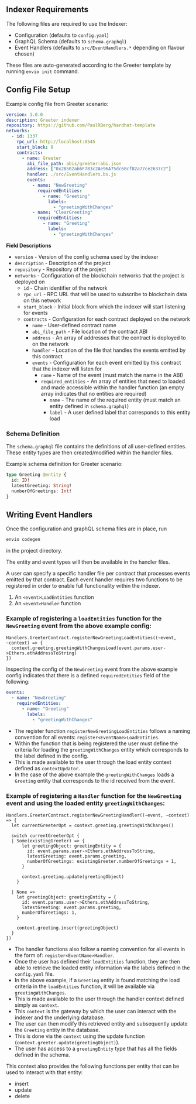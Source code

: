 ## Indexer Requirements

The following files are required to use the Indexer:

- Configuration (defaults to `config.yaml`)
- GraphQL Schema (defaults to `schema.graphql`)
- Event Handlers (defaults to `src/EventHandlers.*` depending on flavour chosen) 

These files are auto-generated according to the Greeter template by running `envio init` command.

## Config File Setup

Example config file from Greeter scenario:

```yaml
version: 1.0.0
description: Greeter indexer
repository: https://github.com/PaulRBerg/hardhat-template
networks:
  - id: 1337
    rpc_url: http://localhost:8545
    start_block: 0
    contracts:
      - name: Greeter
        abi_file_path: abis/greeter-abi.json
        address: ["0x2B502ab6F783c2Ae96A75dc68cf82a77ce2637c2"]
        handler: ./src/EventHandlers.bs.js
        events:
          - name: "NewGreeting"
            requiredEntities:
              - name: "Greeting"
                labels:
                  - "greetingWithChanges"
          - name: "ClearGreeting"
            requiredEntities:
              - name: "Greeting"
                labels:
                  - "greetingWithChanges"

```

**Field Descriptions**

- `version` - Version of the config schema used by the indexer
- `description` - Description of the project
- `repository` - Repository of the project
- `networks` - Configuration of the blockchain networks that the project is deployed on
  - `id` - Chain identifier of the network
  - `rpc_url` - RPC URL that will be used to subscribe to blockchain data on this network
  - `start_block` - Initial block from which the indexer will start listening for events
  - `contracts` - Configuration for each contract deployed on the network
    - `name` - User-defined contract name
    - `abi_file_path` - File location of the contract ABI
    - `address` - An array of addresses that the contract is deployed to on the network
    - `handler` - Location of the file that handles the events emitted by this contract
    - `events` - Configuration for each event emitted by this contract that the indexer will listen for
      - `name` - Name of the event (must match the name in the ABI)
      - `required_entities` - An array of entities that need to loaded and made accessible within the handler function (an empty array indicates that no entities are required)
        - `name` - The name of the required entity (must match an entity defined in `schema.graphql`)
        - `label` - A user defined label that corresponds to this entity load

### Schema Definition

The `schema.graphql` file contains the definitions of all user-defined entities. These entity types are then created/modified within the handler files.

Example schema definition for Greeter scenario:

```graphql
type Greeting @entity {
  id: ID!
  latestGreeting: String!
  numberOfGreetings: Int!
}

```

## Writing Event Handlers

Once the configuration and graphQL schema files are in place, run
```bash
envio codegen
``` 
in the project directory.

The entity and event types will then be available in the handler files. 

A user can specify a specific handler file per contract that processes events emitted by that contract.
Each event handler requires two functions to be registered in order to enable full functionality within the indexer.
1. An `<event>LoadEntities` function
2. An `<event>Handler` function

### Example of registering a `loadEntities` function for the `NewGreeting` event from the above example config:

```rescript
Handlers.GreeterContract.registerNewGreetingLoadEntities((~event, ~context) => {
  context.greeting.greetingWithChangesLoad(event.params.user->Ethers.ethAddressToString)
})
```

Inspecting the config of the `NewGreeting` event from the above example config indicates that there is a defined `requiredEntities` field of the following:

```yaml
events:
  - name: "NewGreeting"
    requiredEntities:
      - name: "Greeting"
        labels:
          - "greetingWithChanges"
```

- The register function `registerNewGreetingLoadEntities` follows a naming convention for all events: `register<EventName>LoadEntities`. 
- Within the function that is being registered the user must define the criteria for loading the `greetingWithChanges` entity which corresponds to the label defined in the config. 
- This is made available to the user through the load entity context defined as `contextUpdator`.
- In the case of the above example the `greetingWithChanges` loads a `Greeting` entity that corresponds to the id received from the event.

### Example of registering a `Handler` function for the `NewGreeting` event and using the loaded entity `greetingWithChanges`:

```rescript
Handlers.GreeterContract.registerNewGreetingHandler((~event, ~context) => {
  let currentGreeterOpt = context.greeting.greetingWithChanges()

  switch currentGreeterOpt {
  | Some(existingGreeter) => {
      let greetingObject: greetingEntity = {
        id: event.params.user->Ethers.ethAddressToString,
        latestGreeting: event.params.greeting,
        numberOfGreetings: existingGreeter.numberOfGreetings + 1,
      }

      context.greeting.update(greetingObject)
    }

  | None =>
    let greetingObject: greetingEntity = {
      id: event.params.user->Ethers.ethAddressToString,
      latestGreeting: event.params.greeting,
      numberOfGreetings: 1,
    }

    context.greeting.insert(greetingObject)
  }
})
```

- The handler functions also follow a naming convention for all events in the form of: `register<EventName>Handler`.
- Once the user has defined their `loadEntities` function, they are then able to retrieve the loaded entity information via the labels defined in the `config.yaml` file. 
- In the above example, if a `Greeting` entity is found matching the load criteria in the `loadEntities` function, it will be available via `greetingWithChanges`. 
- This is made available to the user through the handler context defined simply as `context`. 
- This `context` is the gateway by which the user can interact with the indexer and the underlying database.
- The user can then modify this retrieved entity and subsequently update the `Greeting` entity in the database. 
- This is done via the `context` using the update function (`context.greeter.update(greetingObject)`).
- The user has access to a `greetingEntity` type that has all the fields defined in the schema.

This context also provides the following functions per entity that can be used to interact with that entity:

- insert
- update
- delete
